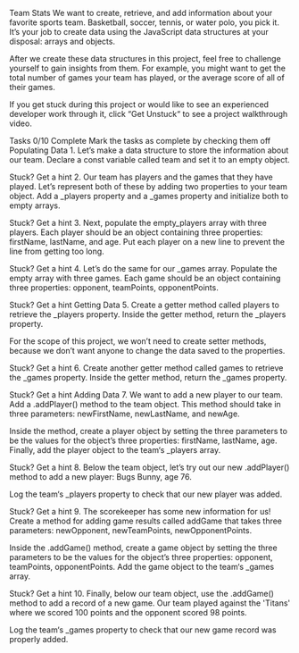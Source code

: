 Team Stats
We want to create, retrieve, and add information about your favorite sports team. Basketball, soccer, tennis, or water polo, you pick it. It’s your job to create data using the JavaScript data structures at your disposal: arrays and objects.

After we create these data structures in this project, feel free to challenge yourself to gain insights from them. For example, you might want to get the total number of games your team has played, or the average score of all of their games.

If you get stuck during this project or would like to see an experienced developer work through it, click “Get Unstuck“ to see a project walkthrough video.

Tasks
0/10 Complete
Mark the tasks as complete by checking them off
Populating Data
1.
Let’s make a data structure to store the information about our team. Declare a const variable called team and set it to an empty object.


Stuck? Get a hint
2.
Our team has players and the games that they have played. Let’s represent both of these by adding two properties to your team object. Add a _players property and a _games property and initialize both to empty arrays.


Stuck? Get a hint
3.
Next, populate the empty_players array with three players. Each player should be an object containing three properties: firstName, lastName, and age. Put each player on a new line to prevent the line from getting too long.


Stuck? Get a hint
4.
Let’s do the same for our _games array. Populate the empty array with three games. Each game should be an object containing three properties: opponent, teamPoints, opponentPoints.


Stuck? Get a hint
Getting Data
5.
Create a getter method called players to retrieve the _players property. Inside the getter method, return the _players property.

For the scope of this project, we won’t need to create setter methods, because we don’t want anyone to change the data saved to the properties.


Stuck? Get a hint
6.
Create another getter method called games to retrieve the _games property. Inside the getter method, return the _games property.


Stuck? Get a hint
Adding Data
7.
We want to add a new player to our team. Add a .addPlayer() method to the team object. This method should take in three parameters: newFirstName, newLastName, and newAge.

Inside the method, create a player object by setting the three parameters to be the values for the object’s three properties: firstName, lastName, age. Finally, add the player object to the team‘s _players array.


Stuck? Get a hint
8.
Below the team object, let’s try out our new .addPlayer() method to add a new player: Bugs Bunny, age 76.

Log the team‘s _players property to check that our new player was added.


Stuck? Get a hint
9.
The scorekeeper has some new information for us! Create a method for adding game results called addGame that takes three parameters: newOpponent, newTeamPoints, newOpponentPoints.

Inside the .addGame() method, create a game object by setting the three parameters to be the values for the object’s three properties: opponent, teamPoints, opponentPoints. Add the game object to the team‘s _games array.


Stuck? Get a hint
10.
Finally, below our team object, use the .addGame() method to add a record of a new game. Our team played against the 'Titans' where we scored 100 points and the opponent scored 98 points.

Log the team‘s _games property to check that our new game record was properly added.
